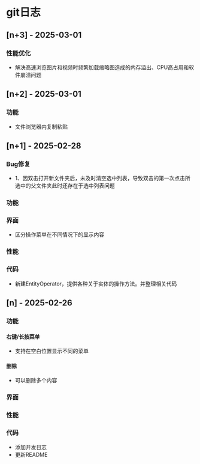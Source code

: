 # git日志

## [n+3] - 2025-03-01

### 性能优化
- 解决高速浏览图片和视频时频繁加载缩略图造成的内存溢出、CPU高占用和软件崩溃问题

## [n+2] - 2025-03-01

### 功能
- 文件浏览器内复制粘贴

## [n+1] - 2025-02-28
### Bug修复
- 1、因双击打开新文件夹后，未及时清空选中列表，导致双击的第一次点击所选中的父文件夹此时还存在于选中列表问题

### 功能

### 界面
- 区分操作菜单在不同情况下的显示内容
### 性能

### 代码
- 新建EntityOperator，提供各种关于实体的操作方法。并整理相关代码

## [n] - 2025-02-26

### 功能
#### 右键/长按菜单
- 支持在空白位置显示不同的菜单
#### 删除
- 可以删除多个内容

### 界面

### 性能

### 代码
- 添加开发日志
- 更新README